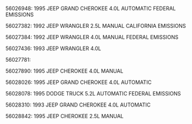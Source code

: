
56026948: 1995 JEEP GRAND CHEROKEE 4.0L AUTOMATIC FEDERAL EMISSIONS 

56027382: 1992 JEEP WRANGLER 2.5L MANUAL CALIFORNIA EMISSIONS

56027384: 1992 JEEP WRANGLER 4.0L MANUAL FEDERAL EMISSIONS

56027436: 1993 JEEP WRANGLER 4.0L

56027781: 

56027890: 1995 JEEP CHEROKEE 4.0L MANUAL

56028026: 1995 JEEP GRAND CHEROKEE 4.0L AUTOMATIC

56028078: 1995 DODGE TRUCK 5.2L AUTOMATIC FEDERAL EMISSIONS

56028310: 1993 JEEP GRAND CHEROKEE 4.0L AUTOMATIC

56028842: 1995 JEEP CHEROKEE 2.5L MANUAL
